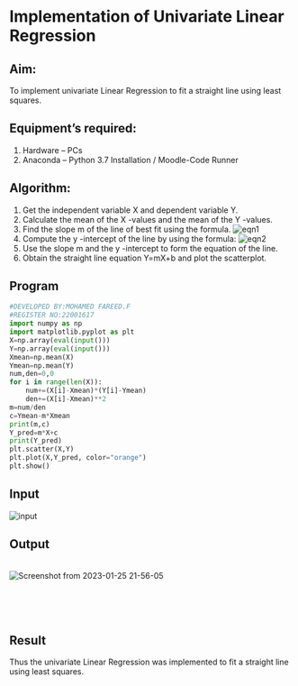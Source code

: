 # Implementation of Univariate Linear Regression
## Aim:
To implement univariate Linear Regression to fit a straight line using least squares.
## Equipment’s required:
1.	Hardware – PCs
2.	Anaconda – Python 3.7 Installation / Moodle-Code Runner
## Algorithm:
1.	Get the independent variable X and dependent variable Y.
2.	Calculate the mean of the X -values and the mean of the Y -values.
3.	Find the slope m of the line of best fit using the formula.
 ![eqn1](./eq1.jpg)
4.	Compute the y -intercept of the line by using the formula:
![eqn2](./eq2.jpg)  
5.	Use the slope m and the y -intercept to form the equation of the line.
6.	Obtain the straight line equation Y=mX+b and plot the scatterplot.
## Program
```python
#DEVELOPED BY:MOHAMED FAREED.F
#REGISTER NO:22001617
import numpy as np
import matplotlib.pyplot as plt
X=np.array(eval(input()))
Y=np.array(eval(input()))
Xmean=np.mean(X)
Ymean=np.mean(Y)
num,den=0,0
for i in range(len(X)):
    num+=(X[i]-Xmean)*(Y[i]-Ymean)
    den+=(X[i]-Xmean)**2
m=num/den
c=Ymean-m*Xmean
print(m,c)
Y_pred=m*X+c
print(Y_pred)
plt.scatter(X,Y)
plt.plot(X,Y_pred, color="orange")
plt.show()


```
## Input
![input](https://user-images.githubusercontent.com/121412904/214849127-4f3b49b6-31c6-473c-b519-7a2c6de7e5b8.jpg)

## Output
</br>![Screenshot from 2023-01-25 21-56-05](https://user-images.githubusercontent.com/121412904/214849150-2e6c699f-d3cc-4ab8-9e59-34a058e1db68.png)

</br>
</br>
</br>

## Result
Thus the univariate Linear Regression was implemented to fit a straight line using least squares.
